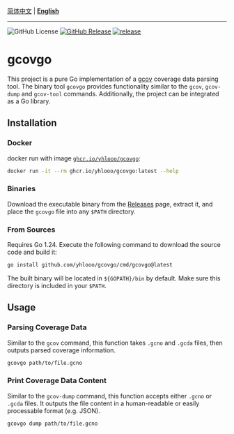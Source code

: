 [简体中文](README_CN.md) | **[English](README.md)**

---

![GitHub License](https://img.shields.io/github/license/yhlooo/gcovgo)
[![GitHub Release](https://img.shields.io/github/v/release/yhlooo/gcovgo)](https://github.com/yhlooo/gcovgo/releases/latest)
[![release](https://github.com/yhlooo/gcovgo/actions/workflows/release.yaml/badge.svg)](https://github.com/yhlooo/gcovgo/actions/workflows/release.yaml)

# gcovgo

This project is a pure Go implementation of a [gcov](https://gcc.gnu.org/onlinedocs/gcc/Gcov.html) coverage data parsing tool. The binary tool `gcovgo` provides functionality similar to the `gcov`, `gcov-dump` and `gcov-tool` commands. Additionally, the project can be integrated as a Go library.

## Installation

### Docker

docker run with image [`ghcr.io/yhlooo/gcovgo`](https://github.com/yhlooo/gcovgo/pkgs/container/gcovgo):

```bash
docker run -it --rm ghcr.io/yhlooo/gcovgo:latest --help
```

### Binaries

Download the executable binary from the [Releases](https://github.com/yhlooo/gcovgo/releases) page, extract it, and place the `gcovgo` file into any `$PATH` directory.

### From Sources

Requires Go 1.24. Execute the following command to download the source code and build it:

```bash
go install github.com/yhlooo/gcovgo/cmd/gcovgo@latest
```

The built binary will be located in `${GOPATH}/bin` by default. Make sure this directory is included in your `$PATH`.

## Usage

### Parsing Coverage Data

Similar to the `gcov` command, this function takes `.gcno` and `.gcda` files, then outputs parsed coverage information.

```bash
gcovgo path/to/file.gcno
```

### Print Coverage Data Content

Similar to the `gcov-dump` command, this function accepts either `.gcno` or `.gcda` files. It outputs the file content in a human-readable or easily processable format (e.g. JSON).

```bash
gcovgo dump path/to/file.gcno
```

